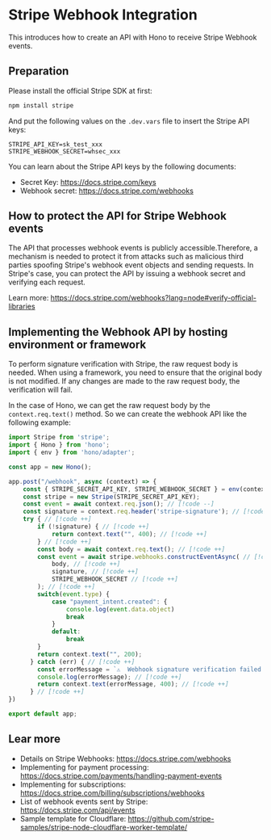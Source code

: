 # Stripe Webhook Integration  

This introduces how to create an API with Hono to receive Stripe Webhook events.

## Preparation

Please install the official Stripe SDK at first:

```bash
npm install stripe
```

And put the following values on the `.dev.vars` file to insert the Stripe API keys:

```
STRIPE_API_KEY=sk_test_xxx
STRIPE_WEBHOOK_SECRET=whsec_xxx
```

You can learn about the Stripe API keys by the following documents:

- Secret Key: https://docs.stripe.com/keys
- Webhook secret: https://docs.stripe.com/webhooks

## How to protect the API for Stripe Webhook events

The API that processes webhook events is publicly accessible.Therefore, a mechanism is needed to protect it from attacks such as malicious third parties spoofing Stripe's webhook event objects and sending requests. In Stripe's case, you can protect the API by issuing a webhook secret and verifying each request.

Learn more: https://docs.stripe.com/webhooks?lang=node#verify-official-libraries  

## Implementing the Webhook API by hosting environment or framework
To perform signature verification with Stripe, the raw request body is needed.
When using a framework, you need to ensure that the original body is not modified. If any changes are made to the raw request body, the verification will fail.

In the case of Hono, we can get the raw request body by the `context.req.text()` method. So we can create the webhook API like the following example:

```ts
import Stripe from 'stripe';
import { Hono } from 'hono';
import { env } from 'hono/adapter';

const app = new Hono();

app.post("/webhook", async (context) => {
    const { STRIPE_SECRET_API_KEY, STRIPE_WEBHOOK_SECRET } = env(context);
    const stripe = new Stripe(STRIPE_SECRET_API_KEY);
    const event = await context.req.json(); // [!code --]
    const signature = context.req.header('stripe-signature'); // [!code ++]
    try { // [!code ++]
        if (!signature) { // [!code ++]
            return context.text("", 400); // [!code ++]
        } // [!code ++]
        const body = await context.req.text(); // [!code ++]
        const event = await stripe.webhooks.constructEventAsync( // [!code ++]
            body, // [!code ++]
            signature, // [!code ++]
            STRIPE_WEBHOOK_SECRET // [!code ++]
        ); // [!code ++]
        switch(event.type) {
            case "payment_intent.created": {
                console.log(event.data.object)
                break
            }
            default:
                break
        }
        return context.text("", 200);
      } catch (err) { // [!code ++]
        const errorMessage = `⚠️  Webhook signature verification failed. ${err instanceof Error ? err.message : "Internal server error"}` // [!code ++]
        console.log(errorMessage); // [!code ++]
        return context.text(errorMessage, 400); // [!code ++]
      } // [!code ++]
})

export default app;
```


## Lear more

- Details on Stripe Webhooks:
https://docs.stripe.com/webhooks
- Implementing for payment processing: 
https://docs.stripe.com/payments/handling-payment-events
- Implementing for subscriptions:
https://docs.stripe.com/billing/subscriptions/webhooks
- List of webhook events sent by Stripe:
https://docs.stripe.com/api/events
- Sample template for Cloudflare:
https://github.com/stripe-samples/stripe-node-cloudflare-worker-template/